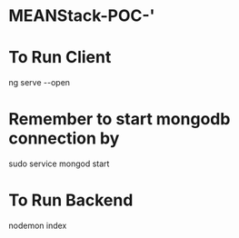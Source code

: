 # MEANStack-POC-'

# To Run Client

ng serve --open 

# Remember to start mongodb connection by
  sudo service mongod start
  
# To Run Backend

nodemon index



